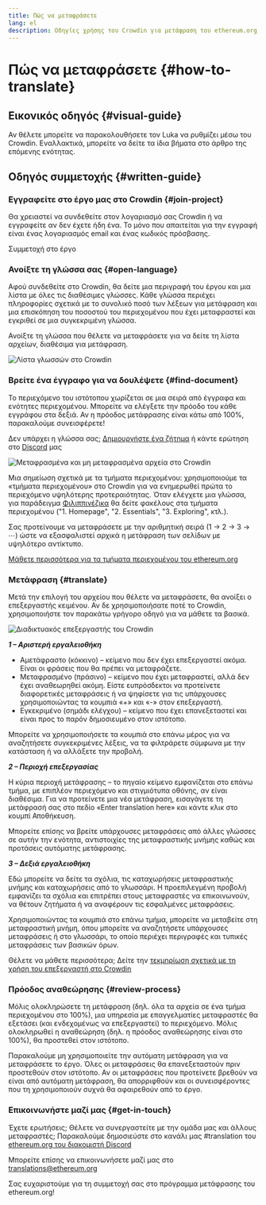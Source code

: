```yaml
---
title: Πώς να μεταφράσετε
lang: el
description: Οδηγίες χρήσης του Crowdin για μετάφραση του ethereum.org
---
```


# Πώς να μεταφράσετε {#how-to-translate}

## Εικονικός οδηγός {#visual-guide}

Αν θέλετε μπορείτε να παρακολουθήσετε τον Luka να ρυθμίζει μέσω του Crowdin. Εναλλακτικά, μπορείτε να δείτε τα ίδια βήματα στο άρθρο της επόμενης ενότητας.

<YouTube id="Ii7bYhanLs4" />

## Οδηγός συμμετοχής {#written-guide}

### Εγγραφείτε στο έργο μας στο Crowdin {#join-project}

Θα χρειαστεί να συνδεθείτε στον λογαριασμό σας Crowdin ή να εγγραφείτε αν δεν έχετε ήδη ένα. Το μόνο που απαιτείται για την εγγραφή είναι ένας λογαριασμός email και ένας κωδικός πρόσβασης.

<ButtonLink href="https://crowdin.com/project/ethereum-org/">
  Συμμετοχή στο έργο
</ButtonLink>

### Ανοίξτε τη γλώσσα σας {#open-language}

Αφού συνδεθείτε στο Crowdin, θα δείτε μια περιγραφή του έργου και μια λίστα με όλες τις διαθέσιμες γλώσσες. Κάθε γλώσσα περιέχει πληροφορίες σχετικά με το συνολικό ποσό των λέξεων για μετάφραση και μια επισκόπηση του ποσοστού του περιεχομένου που έχει μεταφραστεί και εγκριθεί σε μια συγκεκριμένη γλώσσα.

Ανοίξτε τη γλώσσα που θέλετε να μεταφράσετε για να δείτε τη λίστα αρχείων, διαθέσιμα για μετάφραση.

![Λίστα γλωσσών στο Crowdin](./list-of-languages.png)

### Βρείτε ένα έγγραφο για να δουλέψετε {#find-document}

Το περιεχόμενο του ιστότοπου χωρίζεται σε μια σειρά από έγγραφα και ενότητες περιεχομένου. Μπορείτε να ελέγξετε την πρόοδο του κάθε εγγράφου στα δεξιά. Αν η πρόοδος μετάφρασης είναι κάτω από 100%, παρακαλούμε συνεισφέρετε!

Δεν υπάρχει η γλώσσα σας; [Δημιουργήστε ένα ζήτημα](https://github.com/ethereum/ethereum-org-website/issues/new/choose) ή κάντε ερώτηση στο [Discord](https://discord.gg/ethereum-org) μας

![Μεταφρασμένα και μη μεταφρασμένα αρχεία στο Crowdin](./crowdin-files.png)

Μια σημείωση σχετικά με τα τμήματα περιεχομένου: χρησιμοποιούμε τα «τμήματα περιεχομένου» στο Crowdin για να ενημερωθεί πρώτα το περιεχόμενο υψηλότερης προτεραιότητας. Όταν ελέγχετε μια γλώσσα, για παράδειγμα [Φιλιππινέζικα](https://crowdin.com/project/ethereum-org/fil#) θα δείτε φακέλους στα τμήματα περιεχομένου ("1. Homepage", "2. Essentials", "3. Exploring", κτλ.).

Σας προτείνουμε να μεταφράσετε με την αριθμητική σειρά (1 → 2 → 3 → ⋯) ώστε να εξασφαλιστεί αρχικά η μετάφραση των σελίδων με υψηλότερο αντίκτυπο.

[Μάθετε περισσότερα για τα τμήματα περιεχομένου του ethereum.org](/contributing/translation-program/content-buckets/)

### Μετάφραση {#translate}

Μετά την επιλογή του αρχείου που θέλετε να μεταφράσετε, θα ανοίξει ο επεξεργαστής κειμένου. Αν δε χρησιμοποιήσατε ποτέ το Crowdin, χρησιμοποιήστε τον παρακάτω γρήγορο οδηγό για να μάθετε τα βασικά.

![Διαδικτυακός επεξεργαστής του Crowdin](./online-editor.png)

**_1 – Αριστερή εργαλειοθήκη_**

- Αμετάφραστο (κόκκινο) – κείμενο που δεν έχει επεξεργαστεί ακόμα. Είναι οι φράσεις που θα πρέπει να μεταφράζετε.
- Μεταφρασμένο (πράσινο) – κείμενο που έχει μεταφραστεί, αλλά δεν έχει αναθεωρηθεί ακόμη. Είστε ευπρόσδεκτοι να προτείνετε διαφορετικές μεταφράσεις ή να ψηφίσετε για τις υπάρχουσες χρησιμοποιώντας τα κουμπιά «+» και «-» στον επεξεργαστή.
- Εγκεκριμένο (σημάδι ελέγχου) – κείμενο που έχει επανεξεταστεί και είναι προς το παρόν δημοσιευμένο στον ιστότοπο.

Μπορείτε να χρησιμοποιήσετε τα κουμπιά στο επάνω μέρος για να αναζητήσετε συγκεκριμένες λέξεις, να τα φιλτράρετε σύμφωνα με την κατάσταση ή να αλλάξετε την προβολή.

**_2 – Περιοχή επεξεργασίας_**

Η κύρια περιοχή μετάφρασης – το πηγαίο κείμενο εμφανίζεται στο επάνω τμήμα, με επιπλέον περιεχόμενο και στιγμιότυπα οθόνης, αν είναι διαθέσιμα. Για να προτείνετε μια νέα μετάφραση, εισαγάγετε τη μετάφρασή σας στο πεδίο «Enter translation here» και κάντε κλικ στο κουμπί Αποθήκευση.

Μπορείτε επίσης να βρείτε υπάρχουσες μεταφράσεις από άλλες γλώσσες σε αυτήν την ενότητα, αντιστοιχίες της μεταφραστικής μνήμης καθώς και προτάσεις αυτόματης μετάφρασης.

**_3 – Δεξιά εργαλειοθήκη_**

Εδώ μπορείτε να δείτε τα σχόλια, τις καταχωρήσεις μεταφραστικής μνήμης και καταχωρήσεις από το γλωσσάρι. Η προεπιλεγμένη προβολή εμφανίζει τα σχόλια και επιτρέπει στους μεταφραστές να επικοινωνούν, να θέτουν ζητήματα ή να αναφέρουν τις εσφαλμένες μεταφράσεις.

Χρησιμοποιώντας τα κουμπιά στο επάνω τμήμα, μπορείτε να μεταβείτε στη μεταφραστική μνήμη, όπου μπορείτε να αναζητήσετε υπάρχουσες μεταφράσεις ή στο γλωσσάρι, το οποίο περιέχει περιγραφές και τυπικές μεταφράσεις των βασικών όρων.

Θέλετε να μάθετε περισσότερα; Δείτε την [τεκμηρίωση σχετικά με τη χρήση του επεξεργαστή στο Crowdin](https://support.crowdin.com/online-editor/)

### Πρόοδος αναθεώρησης {#review-process}

Μόλις ολοκληρώσετε τη μετάφραση (δηλ. όλα τα αρχεία σε ένα τμήμα περιεχομένου στο 100%), μια υπηρεσία με επαγγελματίες μεταφραστές θα εξετάσει (και ενδεχομένως να επεξεργαστεί) το περιεχόμενο. Μόλις ολοκληρωθεί η αναθεώρηση (δηλ. η πρόοδος αναθεώρησης είναι στο 100%), θα προστεθεί στον ιστότοπο.

<InfoBanner shouldCenter emoji=":warning:">
  Παρακαλούμε μη χρησιμοποιείτε την αυτόματη μετάφραση για να μεταφράσετε το έργο. Όλες οι μεταφράσεις θα επανεξεταστούν πριν προστεθούν στον ιστότοπο. Αν οι μεταφράσεις που προτείνετε βρεθούν να είναι από αυτόματη μετάφραση, θα απορριφθούν και οι συνεισφέροντες που τη χρησιμοποιούν συχνά θα αφαιρεθούν από το έργο.
</InfoBanner>

### Επικοινωνήστε μαζί μας {#get-in-touch}

Έχετε ερωτήσεις; Θέλετε να συνεργαστείτε με την ομάδα μας και άλλους μεταφραστές; Παρακαλούμε δημοσιεύστε στο κανάλι μας #translation του [ethereum.org του διακομιστή Discord](https://discord.gg/ethereum-org)

Μπορείτε επίσης να επικοινωνήσετε μαζί μας στο translations@ethereum.org

Σας ευχαριστούμε για τη συμμετοχή σας στο πρόγραμμα μετάφρασης του ethereum.org!

